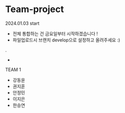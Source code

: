 # Team-project

2024.01.03 start

* 전체 통합하는 건 금요일부터 시작하겠습니다 !
* 파일업로드시 브랜치 develop으로 설정하고 올려주세요 :)

.

* 
TEAM 1

- 강동윤
- 권지훈
- 안정민
- 이지은
- 한승연


